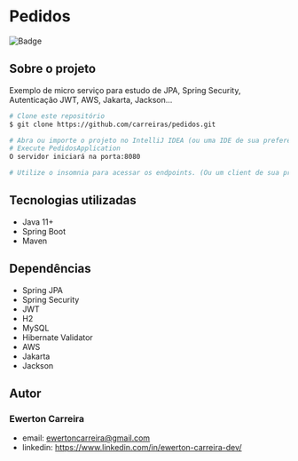 # Pedidos

![Badge](https://img.shields.io/badge/license-MIT-green?style=for-the-badge)

## Sobre o projeto

Exemplo de micro serviço para estudo de JPA, Spring Security, Autenticação JWT, AWS, Jakarta, Jackson...

```bash
# Clone este repositório
$ git clone https://github.com/carreiras/pedidos.git

# Abra ou importe o projeto no IntelliJ IDEA (ou uma IDE de sua preferência)
# Execute PedidosApplication
O servidor iniciará na porta:8080

# Utilize o insomnia para acessar os endpoints. (Ou um client de sua preferência)
```

## Tecnologias utilizadas

- Java 11+
- Spring Boot
- Maven

## Dependências

- Spring JPA
- Spring Security
- JWT
- H2
- MySQL
- Hibernate Validator
- AWS
- Jakarta
- Jackson

## Autor

### Ewerton Carreira

- email: ewertoncarreira@gmail.com
- linkedin: https://www.linkedin.com/in/ewerton-carreira-dev/